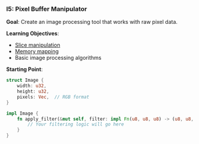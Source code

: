 ### I5: Pixel Buffer Manipulator
**Goal**: Create an image processing tool that works with raw pixel data.

**Learning Objectives**:
- [Slice manipulation](https://doc.rust-lang.org/book/ch04-03-slices.html#the-slice-type)
- [Memory mapping](https://cheats.rs/#memory-lifetimes)
- Basic image processing algorithms

**Starting Point**:
```rust
struct Image {
    width: u32,
    height: u32,
    pixels: Vec,  // RGB format
}

impl Image {
    fn apply_filter(&mut self, filter: impl Fn(u8, u8, u8) -> (u8, u8, u8)) {
        // Your filtering logic will go here
    }
}
```